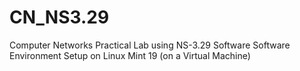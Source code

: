 # CN_NS3.29
Computer Networks Practical Lab using NS-3.29 Software
Software Environment Setup on Linux Mint 19 (on a Virtual Machine)
